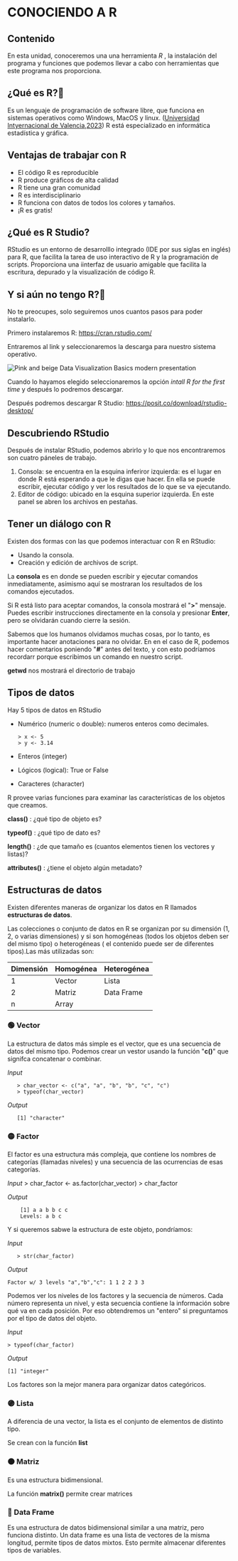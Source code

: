 # CONOCIENDO A R

## Contenido
En esta unidad, conoceremos una una herramienta *R* , la instalación del programa y funciones que podemos llevar a cabo con herramientas que este programa nos proporciona.

## ¿Qué es R?🤨
Es un lenguaje de programación de software libre, que funciona en sistemas operativos como Windows, MacOS y linux. ([Universidad Intyernacional de Valencia,2023](https://www.universidadviu.com/es/actualidad/nuestros-expertos/lenguaje-de-programacion-r-que-es-caracteristicas-e-importancia-en-el-big-data))
R está especializado en informática estadística y gráfica.

## Ventajas de trabajar con R
- El código R es reproducible
- R produce gráficos de alta calidad
- R tiene una gran comunidad
-  R es interdisciplinario
- R funciona con datos de todos los colores y tamaños.
- ¡R es gratis!

## ¿Qué es R Studio?

RStudio es un entorno de desarrolllo integrado (IDE por sus siglas en inglés) para R, que facilita la tarea de uso interactivo de R y la programación de scripts. Proporciona una iinterfaz de usuario amigable que facilita la escritura, depurado y la visualización de código R. 

## Y si aún no tengo R?🥲
No te preocupes, solo seguiremos unos cuantos pasos para poder instalarlo. 

Primero instalaremos R:
 https://cran.rstudio.com/

Entraremos al link y seleccionaremos la descarga para nuestro sistema operativo.

 ![Pink and beige Data Visualization Basics modern presentation](https://github.com/landalab0/IntroduccionBioinformaticaLinux/assets/160524982/fafc53fa-095f-4cee-8238-1073f1a77324)

Cuando lo hayamos elegido seleccionaremos la opción *intall R for the first time* y después lo podremos descargar.

Después podremos descargar R Studio:
https://posit.co/download/rstudio-desktop/

## Descubriendo RStudio

Después de instalar RStudio, podemos abrirlo y lo que nos encontraremos son cuatro páneles de trabajo.
1. Consola: se encuentra en la esquina inferiror izquierda: es el lugar en donde R está esperando a que le digas que hacer. En ella se puede escribir, ejecutar código y ver los resultados de lo que se va ejecutando.
2. Editor de código: ubicado en la esquina superior izquierda. En este panel se abren los archivos en pestañas.


## Tener un diálogo con R

Existen dos formas con las que podemos interactuar con R en RStudio:
- Usando la consola.
- Creación y edición de archivos de script.

La **consola** es en donde se pueden escribir y ejecutar comandos inmediatamente, asímismo aquí se mostraran los resultados de los comandos ejecutados.

Si R está listo para aceptar comandos, la consola mostrará el "**>**" mensaje. Puedes escribir instrucciones directamente en la consola y presionar **Enter**, pero se olvidarán cuando cierre la sesión. 

Sabemos que los humanos olvidamos muchas cosas, por lo tanto, es importante hacer anotaciones para no olvidar. En en el caso de R, podemos hacer comentarios poniendo  "**#**" antes del texto, y con esto podríamos recordarr porque escribimos un comando en nuestro script.


**getwd** nos mostrará el directorio de trabajo

## Tipos de datos

Hay 5 tipos de datos en RStudio
- Numérico (numeric o double): numeros enteros como decimales.

      > x <- 5
      > y <- 3.14

- Enteros (integer)
- Lógicos (logical): True or False
- Caracteres (character)


R provee varias funciones para examinar las características de los objetos que creamos.

**class()** : ¿qué tipo de objeto es?

**typeof()** : ¿qué tipo de dato es?

**length()** : ¿de que tamaño es (cuantos elementos tienen los vectores y listas)?

**attributes()** : ¿tiene el objeto algún metadato?

## Estructuras de datos
Existen diferentes maneras de organizar los datos en R llamados **estructuras de datos**.

Las colecciones o conjunto de datos en R se organizan por su  dimensión (1, 2, o varias dimensiones) y si son homogéneas (todos los objetos deben ser del mismo tipo) o heterogéneas ( el contenido puede ser de diferentes tipos).Las más utilizadas son:

| Dimensión  |   Homogénea   |   Heterogénea  |
| -----------|---------------|----------------|
|     1      |     Vector    |     Lista      | 
|     2      |     Matriz    |   Data Frame   |
|     n      |     Array     |                |


### 🟢 Vector

La estructura de datos más simple es el vector, que es una secuencia de datos del mismo tipo. Podemos crear un vestor usando la función "**c()**" que signifca concatenar o combinar.

*Input*

       > char_vector <- c("a", "a", "b", "b", "c", "c")
       > typeof(char_vector)

*Output*

       [1] "character"

### 🟡 Factor

El factor es una estructura más compleja, que contiene los nombres de categorías (llamadas niveles) y una secuencia de las ocurrencias de esas categorías.

*Input*
       > char_factor <- as.factor(char_vector)
       > char_factor

*Output*

        [1] a a b b c c
        Levels: a b c
        
Y si queremos sabwe la estructura de este objeto, pondríamos:

*Input*

       > str(char_factor)

*Output*

    Factor w/ 3 levels "a","b","c": 1 1 2 2 3 3
    
Podemos ver los niveles de los factores y la secuencia de números. Cada número representa un  nivel, y esta secuencia contiene la información sobre qué va en cada posición. Por eso obtendremos un "entero" si preguntamos por el tipo de datos del objeto.

*Input*

    > typeof(char_factor)

*Output*

    [1] "integer"

Los factores son la mejor manera para organizar datos categóricos.
### 🟣 Lista

A diferencia de una vector, la lista es el conjunto de elementos de distinto tipo.

Se crean con la función **list** 

### 🟠 Matriz

Es una estructura bidimensional.

La función **matrix()** permite crear matrices

### 🔵 Data Frame

Es una estructura de datos bidimensional similar a una matriz, pero funciona distinto. Un data frame es una lista de vectores de la misma longitud, permite tipos de datos mixtos. Esto permite almacenar diferentes tipos de variables.






